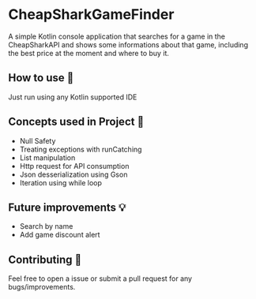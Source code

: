 # CheapSharkGameFinder

A simple Kotlin console application that searches for a game in the CheapSharkAPI and shows some informations about that game, including the best price at the moment and where to buy it.

## How to use 👣

Just run using any Kotlin supported IDE

## Concepts used in Project 🤔

- Null Safety
- Treating exceptions with runCatching
- List manipulation
- Http request for API consumption
- Json desserialization using Gson
- Iteration using while loop

## Future improvements 💡
- Search by name
- Add game discount alert

## Contributing 🤝

Feel free to open a issue or submit a pull request for any bugs/improvements.
